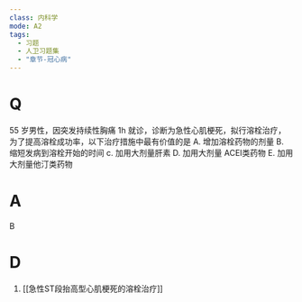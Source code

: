 ```yaml
---
class: 内科学
mode: A2
tags:
  - 习题
  - 人卫习题集
  - "章节-冠心病"
---
```


# Q
55 岁男性，因突发持续性胸痛 1h 就诊，诊断为急性心肌梗死，拟行溶栓治疗，为了提高溶栓成功率，以下治疗措施中最有价值的是
A. 增加溶栓药物的剂量 
B. 缩短发病到溶栓开始的时间
c. 加用大剂量肝素 
D. 加用大剂量 ACEI类药物
E. 加用大剂量他汀类药物
# A
B

# D
1. [[急性ST段抬高型心肌梗死的溶栓治疗]]